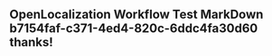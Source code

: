 <properties
ms.topic="hero-topic1"
ms.test1="hero-topic"
ms.test2="test"/>

## OpenLocalization Workflow Test MarkDown b7154faf-c371-4ed4-820c-6ddc4fa30d60 thanks!
